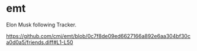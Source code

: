 # emt
Elon Musk following Tracker.

https://github.com/cmj/emt/blob/0c7f8de09ed6627166a892e6aa304bf30ca0d0a5/friends.diff#L1-L50
